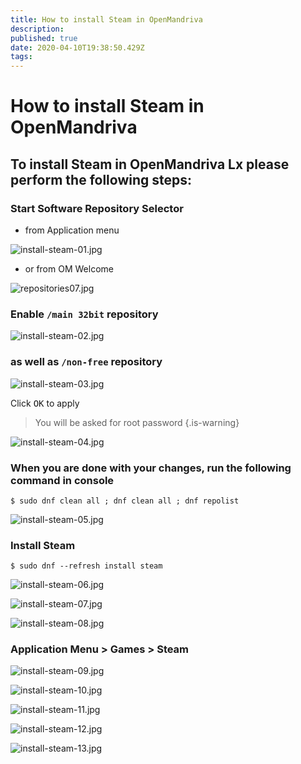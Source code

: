 ```yaml
---
title: How to install Steam in OpenMandriva
description: 
published: true
date: 2020-04-10T19:38:50.429Z
tags: 
---
```


# How to install Steam in OpenMandriva


## To install Steam in OpenMandriva Lx please perform the following steps:

### Start Software Repository Selector
- from Application menu

![install-steam-01.jpg](/images/install-steam-01.jpg)

- or from OM Welcome

![repositories07.jpg](/images/repositories07.jpg)

### Enable `/main 32bit` repository

![install-steam-02.jpg](/images/install-steam-02.jpg)

### as well as `/non-free` repository

![install-steam-03.jpg](/images/install-steam-03.jpg)

Click <kbd>OK</kbd> to apply

> You will be asked for root password
{.is-warning}


![install-steam-04.jpg](/images/install-steam-04.jpg)

### When you are done with your changes, run the following command in console
```
$ sudo dnf clean all ; dnf clean all ; dnf repolist
```

![install-steam-05.jpg](/images/install-steam-05.jpg)

### Install Steam

```
$ sudo dnf --refresh install steam
```

![install-steam-06.jpg](/images/install-steam-06.jpg)

![install-steam-07.jpg](/images/install-steam-07.jpg)

![install-steam-08.jpg](/images/install-steam-08.jpg)

### Application Menu > Games > Steam

![install-steam-09.jpg](/images/install-steam-09.jpg)

![install-steam-10.jpg](/images/install-steam-10.jpg)

![install-steam-11.jpg](/images/install-steam-11.jpg)

![install-steam-12.jpg](/images/install-steam-12.jpg)

![install-steam-13.jpg](/images/install-steam-13.jpg)

